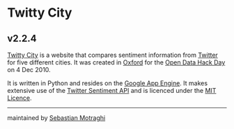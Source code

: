 Twitty City
===========
v2.2.4
----
[Twitty City][site] is a website that compares sentiment information from [Twitter][twitter] for five different cities. It was created in [Oxford][oxf] for the [Open Data Hack Day][hackday] on 4 Dec 2010.

It is written in Python and resides on the [Google App Engine][gae]. It makes extensive use of the [Twitter Sentiment API][sentiment] and is licenced under the [MIT Licence][mit].


---
maintained by [Sebastian Motraghi][me]

[site]: http://www.twitty-city.co.uk
[hackday]: http://lanyrd.com/2010/oxford-open-data-hack-day/
[oxf]: http://en.wikipedia.org/wiki/Oxford
[gae]: http://code.google.com/appengine/
[sentiment]: http://twittersentiment.appspot.com/
[twitter]: http://twitter.com
[me]: http://twitter.com/seb_m
[mit]: http://en.wikipedia.org/wiki/MIT_License